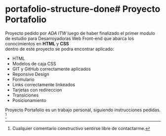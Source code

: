 # portafolio-structure-done# Proyecto Portafolio    
Proyecto pedido por *ADA ITW* luego de haber finalizado el primer modulo de estudio para Desarroyadoras Web Front-end que abarca los conocimientos en **HTML** y **CSS**    
dentro de este proyecto se podra encontrar aplicado:    
- HTML
- Modelos de caja CSS
- GIT y GitHub correctamente aplicados
- Reponsive Design
- Formulario
- Links correctamente linkeados
- Tarjetas con redireccion
- Transiciones
- Posicionamiento    
    
Proyecto Portafolio es un trabajo personal, siguiendo instrucciones pedidas. [^.]

[^.]: Cualquier comentario constructivo sentirse libre de contactarme.
